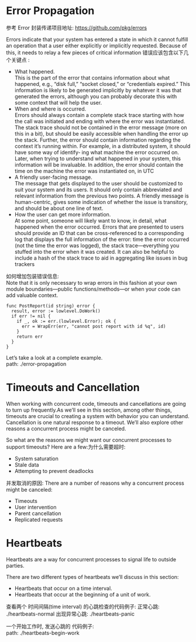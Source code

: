 
# Error Propagation

参考 Error 封装传递项目地址: https://github.com/pkg/errors

Errors indicate that your system has entered a state in which it cannot fulfill an operation that a user either explicitly or implicitly requested. Because of this, it needs to
relay a few pieces of critical information 错误应该包含以下几个关键点 :
* What happened.  
  This is the part of the error that contains information about what happened, e.g.,
  “disk full,” “socket closed,” or “credentials expired.” This information is likely to
  be generated implicitly by whatever it was that generated the errors, although you
  can probably decorate this with some context that will help the user.
* When and where is occurred.  
  Errors should always contain a complete stack trace starting with how the call
  was initiated and ending with where the error was instantiated. The stack trace
  should not be contained in the error message (more on this in a bit), but should
  be easily accessible when handling the error up the stack.
  Further, the error should contain information regarding the context it’s running
  within. For example, in a distributed system, it should have some way of identify‐
  ing what machine the error occurred on. Later, when trying to understand what
  happened in your system, this information will be invaluable.
  In addition, the error should contain the time on the machine the error was
  instantiated on, in UTC
* A friendly user-facing message.  
  The message that gets displayed to the user should be customized to suit your
  system and its users. It should only contain abbreviated and relevant information
  from the previous two points. A friendly message is human-centric, gives some
  indication of whether the issue is transitory, and should be about one line of text.
* How the user can get more information.  
  At some point, someone will likely want to know, in detail, what happened when
  the error occurred. Errors that are presented to users should provide an ID that
  can be cross-referenced to a corresponding log that displays the full information
  of the error: time the error occurred (not the time the error was logged), the
  stack trace—everything you stuffed into the error when it was created. It can also
  be helpful to include a hash of the stack trace to aid in aggregating like issues in
  bug trackers
  
如何增加包装错误信息:  
Note that it is only necessary to wrap errors in this fashion at your own module boundaries—public functions/methods—or 
when your code can add valuable context.
```
func PostReport(id string) error {
  result, error := lowlevel.DoWork()
  if err != nil {
    if _, ok := err.(lowlevel.Error); ok {
      err = WrapErr(err, "cannot post report with id %q", id)
    }
    return err
  }
}
```

Let’s take a look at a complete example.  
path: ./error-propagation

# Timeouts and Cancellation

When working with concurrent code, timeouts and cancellations are going to turn up
frequently.As we’ll see in this section, among other things, timeouts are crucial to
creating a system with behavior you can understand. Cancellation is one natural
response to a timeout. We’ll also explore other reasons a concurrent process might be
canceled.

So what are the reasons we might want our concurrent processes to support timeouts? 
Here are a few:为什么需要超时:  
* System saturation
* Stale data
* Attempting to prevent deadlocks

并发取消的原因:
There are a number of reasons why a concurrent process might be canceled:
* Timeouts
* User intervention
* Parent cancellation
* Replicated requests

# Heartbeats

Heartbeats are a way for concurrent processes to signal life to outside parties.

There are two different types of heartbeats we’ll discuss in this section:
* Heartbeats that occur on a time interval.
* Heartbeats that occur at the beginning of a unit of work.

查看两个 时间间隔(time interval) 的心跳检查的代码例子:
正常心跳: ./heartbeats-normal
出现异常心跳: ./heartbeats-panic

一个开始工作时, 发送心跳的 代码例子:  
path: ./heartbeats-begin-work

